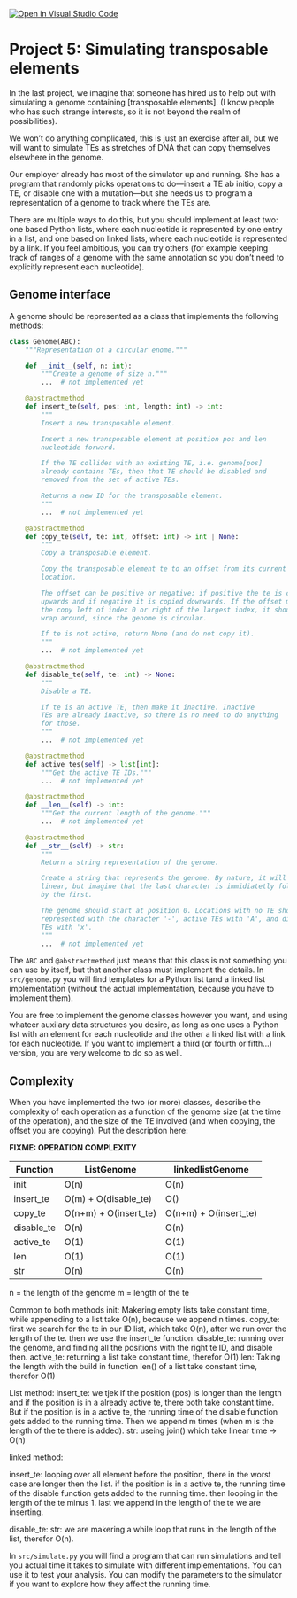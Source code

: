[![Open in Visual Studio Code](https://classroom.github.com/assets/open-in-vscode-c66648af7eb3fe8bc4f294546bfd86ef473780cde1dea487d3c4ff354943c9ae.svg)](https://classroom.github.com/online_ide?assignment_repo_id=9410243&assignment_repo_type=AssignmentRepo)
# Project 5: Simulating transposable elements

In the last project, we imagine that someone has hired us to help out with simulating a genome containing [transposable elements]. (I know people who has such strange interests, so it is not beyond the realm of possibilities).

We won’t do anything complicated, this is just an exercise after all, but we will want to simulate TEs as stretches of DNA that can copy themselves elsewhere in the genome.

Our employer already has most of the simulator up and running. She has a program that randomly picks operations to do—insert a TE ab initio, copy a TE, or disable one with a mutation—but she needs us to program a representation of a genome to track where the TEs are.

There are multiple ways to do this, but you should implement at least two: one based Python lists, where each nucleotide is represented by one entry in a list, and one based on linked lists, where each nucleotide is represented by a link. If you feel ambitious, you can try others (for example keeping track of ranges of a genome with the same annotation so you don’t need to explicitly represent each nucleotide).

## Genome interface

A genome should be represented as a class that implements the following methods:

```python
class Genome(ABC):
    """Representation of a circular enome."""

    def __init__(self, n: int):
        """Create a genome of size n."""
        ...  # not implemented yet

    @abstractmethod
    def insert_te(self, pos: int, length: int) -> int:
        """
        Insert a new transposable element.

        Insert a new transposable element at position pos and len
        nucleotide forward.

        If the TE collides with an existing TE, i.e. genome[pos]
        already contains TEs, then that TE should be disabled and
        removed from the set of active TEs.

        Returns a new ID for the transposable element.
        """
        ...  # not implemented yet

    @abstractmethod
    def copy_te(self, te: int, offset: int) -> int | None:
        """
        Copy a transposable element.

        Copy the transposable element te to an offset from its current
        location.

        The offset can be positive or negative; if positive the te is copied
        upwards and if negative it is copied downwards. If the offset moves
        the copy left of index 0 or right of the largest index, it should
        wrap around, since the genome is circular.

        If te is not active, return None (and do not copy it).
        """
        ...  # not implemented yet

    @abstractmethod
    def disable_te(self, te: int) -> None:
        """
        Disable a TE.

        If te is an active TE, then make it inactive. Inactive
        TEs are already inactive, so there is no need to do anything
        for those.
        """
        ...  # not implemented yet

    @abstractmethod
    def active_tes(self) -> list[int]:
        """Get the active TE IDs."""
        ...  # not implemented yet

    @abstractmethod
    def __len__(self) -> int:
        """Get the current length of the genome."""
        ...  # not implemented yet

    @abstractmethod
    def __str__(self) -> str:
        """
        Return a string representation of the genome.

        Create a string that represents the genome. By nature, it will be
        linear, but imagine that the last character is immidiatetly followed
        by the first.

        The genome should start at position 0. Locations with no TE should be
        represented with the character '-', active TEs with 'A', and disabled
        TEs with 'x'.
        """
        ...  # not implemented yet

```

The `ABC` and `@abstractmethod` just means that this class is not something you can use by itself, but that another class must implement the details. In `src/genome.py` you will find templates for a Python list tand a linked list implementation (without the actual implementation, because you have to implement them).

You are free to implement the genome classes however you want, and using whateer auxilary data structures you desire, as long as one uses a Python list with an element for each nucleotide and the other a linked list with a link for each nucleotide. If you want to implement a third (or fourth or fifth...) version, you are very welcome to do so as well.

## Complexity

When you have implemented the two (or more) classes, describe the complexity of each operation as a function of the genome size (at the time of the operation), and the size of the TE involved (and when copying, the offset you are copying). Put the description here:

**FIXME: OPERATION COMPLEXITY**

| Function | ListGenome | linkedlistGenome |
| --- | --- | --- |
| init | O(n) | O(n) |
| insert_te | O(m) + O(disable_te)  | O() |
| copy_te | O(n+m) + O(insert_te)  | O(n+m) + O(insert_te) |
| disable_te | O(n)  | O(n) |
| active_te | O(1)  | O(1) |
| len | O(1)  | O(1)  |
| str | O(n)  | O(n)  |

n = the length of the genome 
m = length of the te 

Common to both methods
init: Makering empty lists take constant time, while appeneding to a list take O(n), because we append n times. 
copy_te: first we search for the te in our ID list, which take O(n), after we run over the length of the te. then we use the insert_te function. 
disable_te: running over the genome, and finding all the positions with the right te ID, and disable then. 
active_te: returning a list take constant time, therefor O(1)
len: Taking the length with the build in function len() of a list take constant time, therefor O(1)

List method: 
insert_te: we tjek if the position (pos) is longer than the length and if the position is in a already active te, there both take constant time. But if the position is in a active te, the running time of the disable function gets added to the running time. Then we append m times (when m is the length of the te there is added). 
str: useing join() which take linear time -> O(n)

linked method: 

insert_te: looping over all element before the position, there in the worst case are longer then the list. if the position is in a active te, the running time of the disable function gets added to the running time. then looping in the length of the te minus 1. last we append in the length of the te we are inserting. 

disable_te:
str: we are makering a while loop that runs in the length of the list, therefor O(n). 



In `src/simulate.py` you will find a program that can run simulations and tell you actual time it takes to simulate with different implementations. You can use it to test your analysis. You can modify the parameters to the simulator if you want to explore how they affect the running time.
